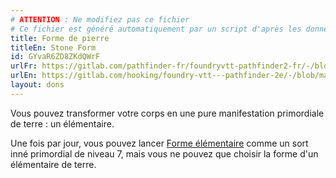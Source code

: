 ```yaml
---
# ATTENTION : Ne modifiez pas ce fichier
# Ce fichier est généré automatiquement par un script d'après les données du module Foundry VTT officiel et de sa traduction
title: Forme de pierre
titleEn: Stone Form
id: GYvaR6ZD8ZKdQWrF
urlFr: https://gitlab.com/pathfinder-fr/foundryvtt-pathfinder2-fr/-/blob/master/data/feats/GYvaR6ZD8ZKdQWrF.htm
urlEn: https://gitlab.com/hooking/foundry-vtt---pathfinder-2e/-/blob/master/packs/data/feats.db/stone-form.json
layout: dons
---
```

Vous pouvez transformer votre corps en une pure manifestation primordiale de terre : un élémentaire.

Une fois par jour, vous pouvez lancer [Forme élémentaire](../sorts/forme-élémentaire.html) comme un sort inné primordial de niveau 7, mais vous ne pouvez que choisir la forme d'un élémentaire de terre.
